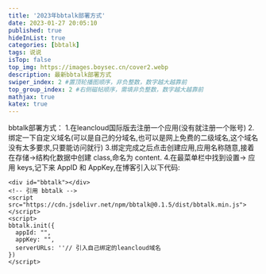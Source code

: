 ```yaml
---
title: '2023年bbtalk部署方式'
date: 2023-01-27 20:05:10
published: true
hideInList: true
categories: [bbtalk]
tags: 说说
isTop: false
top_img: https://images.boysec.cn/cover2.webp
description: 最新bbtalk部署方式
swiper_index: 2 #置顶轮播图顺序，非负整数，数字越大越靠前
top_group_index: 2 #右侧磁帖顺序，需填非负整数，数字越大越靠前
mathjax: true
katex: true
---
```

bbtalk部署方式：
1.在leancloud国际版去注册一个应用(没有就注册一个账号)
2.绑定一下自定义域名(可以是自己的分域名,也可以是网上免费的二级域名,这个域名没有太多要求,只要能访问就行)
3.绑定完成之后点击创建应用,应用名称随意,接着在存储→结构化数据中创建 class,命名为 content.
4.在最菜单栏中找到设置-> 应用 keys,记下来 AppID 和 AppKey,在博客引入以下代码:
```<!-- 存放哔哔的容器 -->
<div id="bbtalk"></div>
<!-- 引用 bbtalk -->
<script src="https://cdn.jsdelivr.net/npm/bbtalk@0.1.5/dist/bbtalk.min.js"></script>
<script>
bbtalk.init({
  appId: "",
  appKey: "",
  serverURLs: ''// 引入自己绑定的leancloud域名
})
</script>
```
